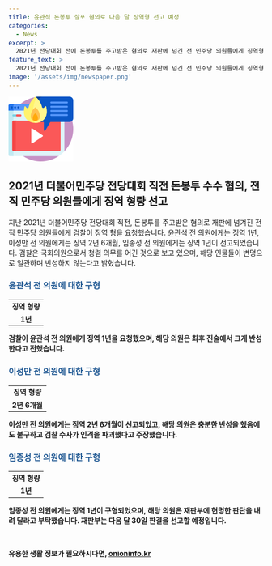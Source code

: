 ```yaml
---
title: 윤관석 돈봉투 살포 혐의로 다음 달 징역형 선고 예정
categories:
  - News
excerpt: >
  2021년 전당대회 전에 돈봉투를 주고받은 혐의로 재판에 넘긴 전 민주당 의원들에게 징역형을 선고했다. 검찰은 윤관석 전 의원에게 징역 1년을 요청했고, 이성만 전 의원에게는 징역 2년 6개월, 임종성 전 의원에게는 징역 1년을 구형했다. 검찰은 국회의원으로서 청렴 의무를 어기고 송영길 전 대표를 당선되게 했다고 주장했으며, 판결은 다음 달 30일 예정이다. ※ 당신의 제보가 뉴스가 됩니다 [카카오톡] YTN 검색해 채널 추가 [전화] 02-398-8585 [메일] social@ytn.co.kr
feature_text: >
  2021년 전당대회 전에 돈봉투를 주고받은 혐의로 재판에 넘긴 전 민주당 의원들에게 징역형을 선고했다. 검찰은 윤관석 전 의원에게 징역 1년을 요청했고, 이성만 전 의원에게는 징역 2년 6개월, 임종성 전 의원에게는 징역 1년을 구형했다. 검찰은 국회의원으로서 청렴 의무를 어기고 송영길 전 대표를 당선되게 했다고 주장했으며, 판결은 다음 달 30일 예정이다. ※ 당신의 제보가 뉴스가 됩니다 [카카오톡] YTN 검색해 채널 추가 [전화] 02-398-8585 [메일] social@ytn.co.kr
image: '/assets/img/newspaper.png'
---
```


<p><img src="/assets/img/news.png" alt="rentncar 속보" /></p>

<h2 data-ke-size="size26">2021년 더불어민주당 전당대회 직전 돈봉투 수수 혐의, 전직 민주당 의원들에게 징역 형량 선고</h2>

<p data-ke-size="size16">지난 2021년 더불어민주당 전당대회 직전, 돈봉투를 주고받은 혐의로 재판에 넘겨진 전직 민주당 의원들에게 검찰이 징역 형을 요청했습니다. 윤관석 전 의원에게는 징역 1년, 이성만 전 의원에게는 징역 2년 6개월, 임종성 전 의원에게는 징역 1년이 선고되었습니다. 검찰은 국회의원으로서 청렴 의무를 어긴 것으로 보고 있으며, 해당 인물들이 변명으로 일관하며 반성하지 않는다고 밝혔습니다.</p>

<h3><b><span style="color: #1a5490;">윤관석 전 의원에 대한 구형</span><b></h3>

<table>
<tbody>
<tr>
<td style="text-align: center; height: 17px;"><b>징역 형량</b></td>
</tr>
<tr>
<td style="text-align: center; height: 17px;"><b>1년</b></td>
</tr>
</tbody>
</table>

<p data-ke-size="size16">검찰이 윤관석 전 의원에게 징역 1년을 요청했으며, 해당 의원은 최후 진술에서 크게 반성한다고 전했습니다.</p>

<h3><b><span style="color: #1a5490;">이성만 전 의원에 대한 구형</span><b></h3>

<table>
<tbody>
<tr>
<td style="text-align: center; height: 17px;"><b>징역 형량</b></td>
</tr>
<tr>
<td style="text-align: center; height: 17px;"><b>2년 6개월</b></td>
</tr>
</tbody>
</table>

<p data-ke-size="size16">이성만 전 의원에게는 징역 2년 6개월이 선고되었고, 해당 의원은 충분한 반성을 했음에도 불구하고 검찰 수사가 인격을 파괴했다고 주장했습니다.</p>

<h3><b><span style="color: #1a5490;">임종성 전 의원에 대한 구형</span><b></h3>

<table>
<tbody>
<tr>
<td style="text-align: center; height: 17px;"><b>징역 형량</b></td>
</tr>
<tr>
<td style="text-align: center; height: 17px;"><b>1년</b></td>
</tr>
</tbody>
</table>

<p data-ke-size="size16">임종성 전 의원에게는 징역 1년이 구형되었으며, 해당 의원은 재판부에 현명한 판단을 내려 달라고 부탁했습니다. 재판부는 다음 달 30일 판결을 선고할 예정입니다.</p>

<p data-ke-size="size16">&nbsp;</p>
유용한 생활 정보가 필요하시다면, <a href="https://onioninfo.kr" rel="dofollow">onioninfo.kr</a>


